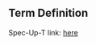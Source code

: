 ## Term Definition

Spec-Up-T link: <a href='https://weboftrust.github.io/WOT-terms/docs/glossary/persistent-identifier'>here</a>
